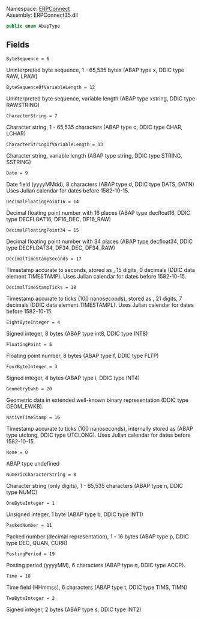 
Namespace: [ERPConnect](index.md)  
Assembly: ERPConnect35.dll  

```csharp
public enum AbapType
```

## Fields

`ByteSequence = 6` 

Uninterpreted byte sequence, 1 - 65,535 bytes (ABAP type x, DDIC type RAW, LRAW)



`ByteSequenceOfVariableLength = 12` 

Uninterpreted byte sequence, variable length (ABAP type xstring, DDIC type RAWSTRING)



`CharacterString = 7` 

Character string, 1 - 65,535 characters (ABAP type c, DDIC type CHAR, LCHAR)



`CharacterStringOfVariableLength = 13` 

Character string, variable length (ABAP type string, DDIC type STRING, SSTRING)



`Date = 9` 

Date field (yyyyMMdd), 8 characters (ABAP type d, DDIC type DATS, DATN)
Uses Julian calendar for dates before 1582-10-15.



`DecimalFloatingPoint16 = 14` 

Decimal floating point number with 16 places
(ABAP type decfloat16, DDIC type DECFLOAT16, DF16_DEC, DF16_RAW)



`DecimalFloatingPoint34 = 15` 

Decimal floating point number with 34 places
(ABAP type decfloat34, DDIC type DECFLOAT34, DF34_DEC, DF34_RAW)



`DecimalTimeStampSeconds = 17` 

Timestamp accurate to seconds, stored as <xref href="ERPConnect.AbapType.PackedNumber" data-throw-if-not-resolved="false"></xref>, 15 digits, 0 decimals
(DDIC data element TIMESTAMP).
Uses Julian calendar for dates before 1582-10-15.



`DecimalTimeStampTicks = 18` 

Timestamp accurate to ticks (100 nanoseconds), stored as <xref href="ERPConnect.AbapType.PackedNumber" data-throw-if-not-resolved="false"></xref>, 21 digits, 7 decimals
(DDIC data element TIMESTAMPL).
Uses Julian calendar for dates before 1582-10-15.



`EightByteInteger = 4` 

Signed integer, 8 bytes (ABAP type int8, DDIC type INT8)



`FloatingPoint = 5` 

Floating point number, 8 bytes (ABAP type f, DDIC type FLTP)



`FourByteInteger = 3` 

Signed integer, 4 bytes (ABAP type i, DDIC type INT4)



`GeometryEwkb = 20` 

Geometric data in extended well-known binary representation (DDIC type GEOM_EWKB).



`NativeTimeStamp = 16` 

Timestamp accurate to ticks (100 nanoseconds), internally stored as <xref href="ERPConnect.AbapType.EightByteInteger" data-throw-if-not-resolved="false"></xref>
(ABAP type utclong, DDIC type UTCLONG).
Uses Julian calendar for dates before 1582-10-15.



`None = 0` 

ABAP type undefined



`NumericCharacterString = 8` 

Character string (only digits), 1 - 65,535 characters (ABAP type n, DDIC type NUMC)



`OneByteInteger = 1` 

Unsigned integer, 1 byte (ABAP type b, DDIC type INT1)



`PackedNumber = 11` 

Packed number (decimal representation), 1 - 16 bytes (ABAP type p, DDIC type DEC, QUAN, CURR)



`PostingPeriod = 19` 

Posting period (yyyyMM), 6 characters (ABAP type n, DDIC type ACCP).



`Time = 10` 

Time field (HHmmss), 6 characters (ABAP type t, DDIC type TIMS, TIMN)



`TwoByteInteger = 2` 

Signed integer, 2 bytes (ABAP type s, DDIC type INT2)



